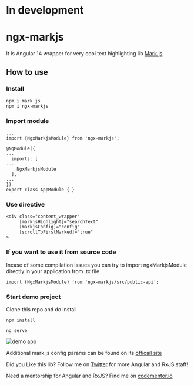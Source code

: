 # In development

# ngx-markjs

It is Angular 14 wrapper for very cool text highlighting lib [Mark.js](https://markjs.io)

## How to use

### Install
```
npm i mark.js
npm i ngx-markjs
```

### Import module

```
...
import {NgxMarkjsModule} from 'ngx-markjs';

@NgModule({
...
  imports: [
...
    NgxMarkjsModule
  ],
...
})
export class AppModule { }
```
### Use directive
```
<div class="content_wrapper" 
     [markjsHighlight]="searchText"
     [markjsConfig]="config"
     [scrollToFirstMarked]="true"
>
```

### If you want to use it from source code

Incase of some compilation issues you can try to import ngxMarkjsModule directly in your application from .tx file

```
import {NgxMarkjsModule} from 'ngx-markjs/src/public-api'; 
```

### Start demo project

Clone this repo and do install

```
npm install

ng serve
```
![demo app](ngx-markjs.gif)

Additional mark.js config params can be found on its [officail site](https://markjs.io)

Did you Like this lib? Follow me on [Twitter](https://twitter.com/El_Extremal) for more Angular and RxJS staff!

Need a mentorship for Angular and RxJS? Find me on [codementor.io](https://www.codementor.io/alexanderposhtaruk)
